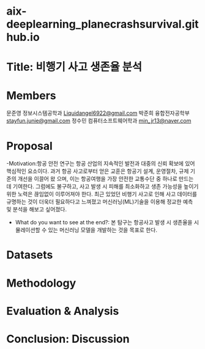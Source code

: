 # aix-deeplearning_planecrashsurvival.github.io
# Title: 비행기 사고 생존율 분석
# Members
문준영 정보시스템공학과 Liquidangel6922@gmail.com
박준희 융합전자공학부 stayfun.junie@gmail.com
정수민 컴퓨터소프트웨어학과 min_jr13@naver.com
# Proposal
-Motivation:항공 안전 연구는 항공 산업의 지속적인 발전과 대중의 신뢰 확보에 있어 핵심적인 요소이다. 과거 항공 사고로부터 얻은 교훈은 항공기 설계, 운영절차, 규제 기준의 개선을 이끌어 왔
으며, 이는 항공여행을 가장 안전한 교통수단 중 하나로 만드는 데 기여한다. 그럼에도 불구하고, 사고 발생 시 피해를 최소화하고 생존 가능성을 높이기 위한 노력은 끊임없이 이루어져야 한다. 최근 있었던 비행기 사고로 인해 사고 데이터를 규명하는 것이 더욱더 필요하다고 느껴졌고 머신러닝(ML)기술을 이용해 정교한 예측 및 분석을 해보고 싶어졌다.
- What do you want to see at the end?: 본 탐구는 항공사고 발생 시 생존율을 시뮬레이션할 수 있는 머신러닝 모델을 개발하는 것을 목표로 한다.
# Datasets
# Methodology
# Evaluation & Analysis
# Conclusion: Discussion
